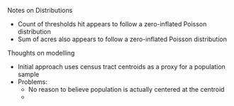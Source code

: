 Notes on Distributions
- Count of thresholds hit appears to follow a zero-inflated Poisson distribution
- Sum of acres also appears to follow a zero-inflated Poisson distribution

Thoughts on modelling
- Initial approach uses census tract centroids as a proxy for a population sample
- Problems:
  - No reason to believe population is actually centered at the centroid
  - 